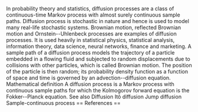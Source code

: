 In probability theory and statistics, diffusion processes are a class of
continuous-time Markov process with almost surely continuous sample
paths. Diffusion process is stochastic in nature and hence is used to
model many real-life stochastic systems. Brownian motion, reflected
Brownian motion and Ornstein--Uhlenbeck processes are examples of
diffusion processes. It is used heavily in statistical physics,
statistical analysis, information theory, data science, neural networks,
finance and marketing. A sample path of a diffusion process models the
trajectory of a particle embedded in a flowing fluid and subjected to
random displacements due to collisions with other particles, which is
called Brownian motion. The position of the particle is then random; its
probability density function as a function of space and time is governed
by an advection--diffusion equation. Mathematical definition A diffusion
process is a Markov process with continuous sample paths for which the
Kolmogorov forward equation is the Fokker--Planck equation. See also
Diffusion Itô diffusion Jump diffusion Sample-continuous process ==
References ==
